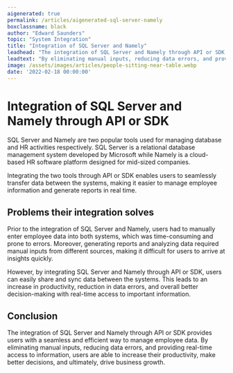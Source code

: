```yaml
---
aigenerated: true
permalink: /articles/aigenerated-sql-server-namely
boxclassname: black
author: "Edward Saunders"
topic: "System Integration"
title: "Integration of SQL Server and Namely"
leadhead: "The integration of SQL Server and Namely through API or SDK provides users with a seamless and efficient way to manage employee data"
leadtext: "By eliminating manual inputs, reducing data errors, and providing real-time access to information, users are able to increase their productivity, make better decisions, and ultimately, drive business growth."
image: /assets/images/articles/people-sitting-near-table.webp
date: '2022-02-18 00:00:00'
---
```

<div class="arttext">	<h1>Integration of SQL Server and Namely through API or SDK</h1>
	<p>SQL Server and Namely are two popular tools used for managing database and HR activities respectively. SQL Server is a relational database management system developed by Microsoft while Namely is a cloud-based HR software platform designed for mid-sized companies.</p>
	<p>Integrating the two tools through API or SDK enables users to seamlessly transfer data between the systems, making it easier to manage employee information and generate reports in real time.</p>
	<h2>Problems their integration solves</h2>
	<p>Prior to the integration of SQL Server and Namely, users had to manually enter employee data into both systems, which was time-consuming and prone to errors. Moreover, generating reports and analyzing data required manual inputs from different sources, making it difficult for users to arrive at insights quickly.</p>
	<p>However, by integrating SQL Server and Namely through API or SDK, users can easily share and sync data between the systems. This leads to an increase in productivity, reduction in data errors, and overall better decision-making with real-time access to important information.</p>
	<h2>Conclusion</h2>
	<p>The integration of SQL Server and Namely through API or SDK provides users with a seamless and efficient way to manage employee data. By eliminating manual inputs, reducing data errors, and providing real-time access to information, users are able to increase their productivity, make better decisions, and ultimately, drive business growth.</p>
</div>